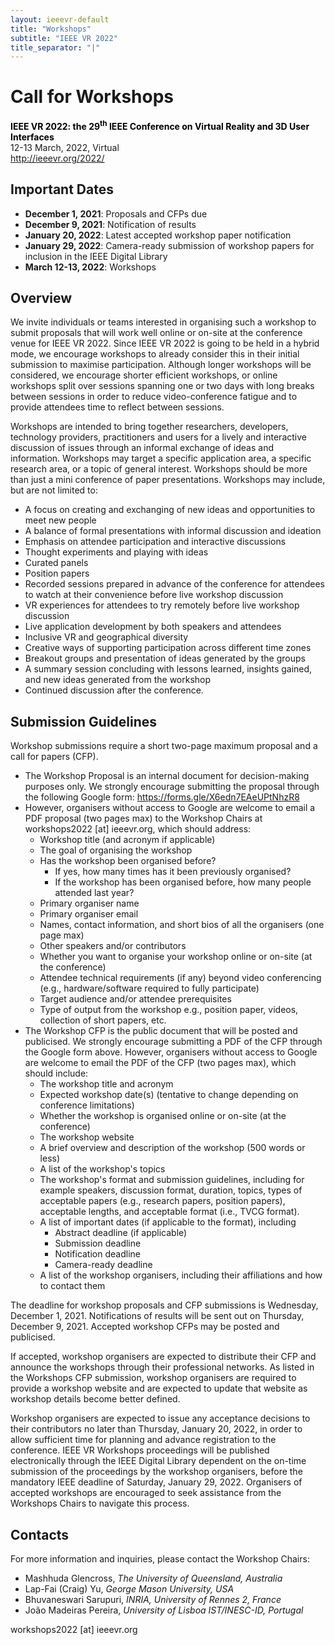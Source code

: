```yaml
---
layout: ieeevr-default
title: "Workshops"
subtitle: "IEEE VR 2022"
title_separator: "|"
---
```


<div>
<h1 id="cfp-workshops"> Call for Workshops</h1>
<p>
    <strong style="color: black">IEEE VR 2022: the 29<sup>th</sup> IEEE Conference on Virtual Reality and 3D User Interfaces</strong>
    <br />
    12-13 March, 2022, Virtual
    <br />
    <a href="http://ieeevr.org/2022/">http://ieeevr.org/2022/</a>
</p>
    
<h2 id="important-dates"> Important Dates </h2>
<ul>
    <li><b>December 1, 2021</b>:    Proposals and CFPs due</li>
    <li><b>December 9, 2021</b>:    Notification of results</li>
    <li><b>January 20, 2022</b>:    Latest accepted workshop paper notification</li>
    <li><b>January 29, 2022</b>:    Camera-ready submission of workshop papers for inclusion in the IEEE Digital Library</li>
    <li><b>March 12-13, 2022</b>:   Workshops</li>
</ul>

<h2 id="overview">Overview</h2>
<p>
    We invite individuals or teams interested in organising such a workshop to submit proposals that will
    work well online or on-site at the conference venue for IEEE VR 2022. Since IEEE VR 2022 is going
    to be held in a hybrid mode, we encourage workshops to already consider this in their initial
    submission to maximise participation. Although longer workshops will be considered, we encourage
    shorter efficient workshops, or online workshops split over sessions spanning one or two days with
    long breaks between sessions in order to reduce video-conference fatigue and to provide attendees
    time to reflect between sessions.
</p>
<p>
    Workshops are intended to bring together researchers, developers, technology providers,
    practitioners and users for a lively and interactive discussion of issues through an informal exchange
    of ideas and information. Workshops may target a specific application area, a specific research area,
    or a topic of general interest. Workshops should be more than just a mini conference of paper
    presentations. Workshops may include, but are not limited to:
    <ul>
        <li>A focus on creating and exchanging of new ideas and opportunities to meet new people</li>
        <li>A balance of formal presentations with informal discussion and ideation</li>
        <li>Emphasis on attendee participation and interactive discussions</li>
        <li>Thought experiments and playing with ideas</li>
        <li>Curated panels</li>
        <li>Position papers</li>
        <li>Recorded sessions prepared in advance of the conference for attendees to watch at their
            convenience before live workshop discussion</li>
        <li>VR experiences for attendees to try remotely before live workshop discussion</li>
        <li>Live application development by both speakers and attendees</li>
        <li>Inclusive VR and geographical diversity</li>
        <li>Creative ways of supporting participation across different time zones</li>
        <li>Breakout groups and presentation of ideas generated by the groups</li>
        <li>A summary session concluding with lessons learned, insights gained, and new ideas
            generated from the workshop</li>
        <li>Continued discussion after the conference.</li>
    </ul>
</p>

<h2 id="submission-guidelines">Submission Guidelines</h2>
<p>
    Workshop submissions require a short two-page maximum proposal and a call for papers (CFP).
    <ul>
        <li>
            The Workshop Proposal is an internal document for decision-making purposes only. We
            strongly encourage submitting the proposal through the following Google form: <a href="https://forms.gle/X6edn7EAeUPtNhzR8">https:&#47;&#47;forms.gle&#47;X6edn7EAeUPtNhzR8</a>
        </li>
        <li>
            However, organisers without access to Google are welcome to email a PDF proposal (two
            pages max) to the Workshop Chairs at workshops2022 [at] ieeevr.org, which should address:
            <ul>
                <li>Workshop title (and acronym if applicable)</li>
                <li>The goal of organising the workshop</li>
                <li>Has the workshop been organised before?
                    <ul>
                        <li>If yes, how many times has it been previously organised?</li>
                        <li>If the workshop has been organised before, how many people attended last year?</li>
                    </ul>
                </li>
                <li>Primary organiser name</li>
                <li>Primary organiser email</li>
                <li>Names, contact information, and short bios of all the organisers (one page max)</li>
                <li>Other speakers and&#47;or contributors</li>
                <li>Whether you want to organise your workshop online or on-site (at the conference)</li>
                <li>Attendee technical requirements (if any) beyond video conferencing (e.g.,
                    hardware&#47;software required to fully participate)</li>
                <li>Target audience and&#47;or attendee prerequisites</li>
                <li>Type of output from the workshop e.g., position paper, videos, collection of short
                    papers, etc.</li>
            </ul>
        </li>
        <li>
            The Workshop CFP is the public document that will be posted and publicised. We strongly
            encourage submitting a PDF of the CFP through the Google form above. However,
            organisers without access to Google are welcome to email the PDF of the CFP (two pages
            max), which should include:
            <ul>
                <li>The workshop title and acronym</li>
                <li>Expected workshop date(s) (tentative to change depending on conference
                    limitations)</li>
                <li>Whether the workshop is organised online or on-site (at the conference)</li>
                <li>The workshop website</li>
                <li>A brief overview and description of the workshop (500 words or less)</li>
                <li>A list of the workshop's topics</li>
                <li>The workshop's format and submission guidelines, including for example speakers,
                    discussion format, duration, topics, types of acceptable papers (e.g., research
                    papers, position papers), acceptable lengths, and acceptable format (i.e., TVCG
                    format).</li>
                <li>A list of important dates (if applicable to the format), including
                    <ul>
                        <li>Abstract deadline (if applicable)</li>
                        <li>Submission deadline</li>
                        <li>Notification deadline</li>
                        <li>Camera-ready deadline</li>
                    </ul>
                </li>
                <li>A list of the workshop organisers, including their affiliations and how to contact them</li>
            </ul>
        </li>
    </ul>
</p>

<p>
    The deadline for workshop proposals and CFP submissions is Wednesday, December 1, 2021.
    Notifications of results will be sent out on Thursday, December 9, 2021. Accepted workshop
    CFPs may be posted and publicised.
</p>

<p>
    If accepted, workshop organisers are expected to distribute their CFP and announce the
    workshops through their professional networks. As listed in the Workshops CFP submission,
    workshop organisers are required to provide a workshop website and are expected to update
    that website as workshop details become better defined.
</p>

<p>
    Workshop organisers are expected to issue any acceptance decisions to their contributors no
    later than Thursday, January 20, 2022, in order to allow sufficient time for planning and advance
    registration to the conference. IEEE VR Workshops proceedings will be published electronically
    through the IEEE Digital Library dependent on the on-time submission of the proceedings by the
    workshop organisers, before the mandatory IEEE deadline of Saturday, January 29, 2022.
    Organisers of accepted workshops are encouraged to seek assistance from the Workshops
    Chairs to navigate this process.
</p>

<h2 id="contacts">Contacts</h2>
<p>
    For more information and inquiries, please contact the Workshop Chairs:
    <ul>
        <li>Mashhuda Glencross, <i>The University of Queensland, Australia</i></li>
        <li>Lap-Fai (Craig) Yu, <i>George Mason University, USA</i></li>
        <li>Bhuvaneswari Sarupuri, <i>INRIA, University of Rennes 2, France</i></li>
        <li>Jo&atilde;o Madeiras Pereira, <i>University of Lisboa IST/INESC-ID, Portugal</i></li>
    </ul>
    workshops2022 [at] ieeevr.org
</p>

</div>